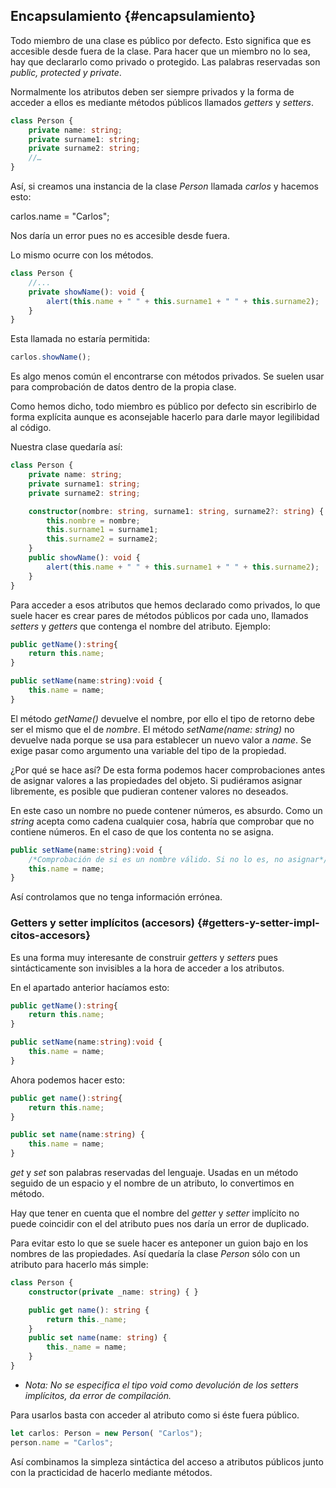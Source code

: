 ## Encapsulamiento {#encapsulamiento}

Todo miembro de una clase es público por defecto. Esto significa que es accesible desde fuera de la clase. Para hacer que un miembro no lo sea, hay que declararlo como privado o protegido. Las palabras reservadas son _public, protected y_ _private_.

Normalmente los atributos deben ser siempre privados y la forma de acceder a ellos es mediante métodos públicos llamados _getters_ y _setters_.

```ts
class Person {
    private name: string;
    private surname1: string;
    private surname2: string; 
    //…
}
```

Así, si creamos una instancia de la clase _Person_ llamada _carlos_ y hacemos esto:

carlos.name = "Carlos";

Nos daría un error pues no es accesible desde fuera.

Lo mismo ocurre con los métodos.

```ts
class Person {
    //... 
    private showName(): void {
        alert(this.name + " " + this.surname1 + " " + this.surname2);
    }
}
```

Esta llamada no estaría permitida:

```ts
carlos.showName();
```

Es algo menos común el encontrarse con métodos privados. Se suelen usar para comprobación de datos dentro de la propia clase.

Como hemos dicho, todo miembro es público por defecto sin escribirlo de forma explícita aunque es aconsejable hacerlo para darle mayor legilibidad al código.

Nuestra clase quedaría así:

```ts
class Person {
    private name: string;
    private surname1: string;
    private surname2: string;

    constructor(nombre: string, surname1: string, surname2?: string) {
        this.nombre = nombre;
        this.surname1 = surname1;
        this.surname2 = surname2;
    }
    public showName(): void {
        alert(this.name + " " + this.surname1 + " " + this.surname2);
    }
}
```

Para acceder a esos atributos que hemos declarado como privados, lo que suele hacer es crear pares de métodos públicos por cada uno, llamados _setters_ y _getters_ que contenga el nombre del atributo. Ejemplo:

```ts
public getName():string{ 
    return this.name;
}

public setName(name:string):void {
    this.name = name;
}
```

El método _getName\(\)_ devuelve el nombre, por ello el tipo de retorno debe ser el mismo que el de _nombre_. El método _setName\(name:_ _string\)_ no devuelve nada porque se usa para establecer un nuevo valor a _name_. Se exige pasar como argumento una variable del tipo de la propiedad.

¿Por qué se hace así? De esta forma podemos hacer comprobaciones antes de asignar valores a las propiedades del objeto. Si pudiéramos asignar libremente, es posible que pudieran contener valores no deseados.

En este caso un nombre no puede contener números, es absurdo. Como un _string_ acepta como cadena cualquier cosa, habría que comprobar que no contiene números. En el caso de que los contenta no se asigna.

```ts
public setName(name:string):void {
    /*Comprobación de si es un nombre válido. Si no lo es, no asignar*/
    this.name = name;
}
```

Así controlamos que no tenga información errónea.

### Getters y setter implícitos \(accesors\) {#getters-y-setter-impl-citos-accesors}

Es una forma muy interesante de construir _getters_ y _setters_ pues sintácticamente son invisibles a la hora de acceder a los atributos.

En el apartado anterior hacíamos esto:

```ts
public getName():string{ 
    return this.name;
}

public setName(name:string):void {
    this.name = name;
}
```

Ahora podemos hacer esto:

```ts
public get name():string{ 
    return this.name;
}

public set name(name:string) {
    this.name = name;
}
```

_get_ y _set_ son palabras reservadas del lenguaje. Usadas en un método seguido de un espacio y el nombre de un atributo, lo convertimos en método.

Hay que tener en cuenta que el nombre del _getter_ y _setter_ implícito no puede coincidir con el del atributo pues nos daría un error de duplicado.

Para evitar esto lo que se suele hacer es anteponer un guion bajo en los nombres de las propiedades. Así quedaría la clase _Person_ sólo con un atributo para hacerlo más simple:

```ts
class Person {
    constructor(private _name: string) { }

    public get name(): string {
        return this._name;
    }
    public set name(name: string) {
        this._name = name;
    }
}
```

* _Nota: No se especifica el tipo void como devolución de los setters implícitos, da error de compilación._

Para usarlos basta con acceder al atributo como si éste fuera público.

```ts
let carlos: Person = new Person( "Carlos");
person.name = "Carlos";
```

Así combinamos la simpleza sintáctica del acceso a atributos públicos junto con la practicidad de hacerlo mediante métodos.

